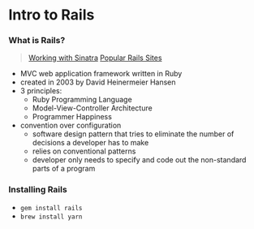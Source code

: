 # Intro to Rails


### What is Rails?
  > [Working with Sinatra](https://www.youtube.com/watch?v=9ML8PrP3A8E)
  > [Popular Rails Sites](https://skillcrush.com/2015/02/02/37-rails-sites/)
  
  * MVC web application framework written in Ruby
  * created in 2003 by David Heinermeier Hansen
  * 3 principles:
      * Ruby Programming Language
      * Model-View-Controller Architecture
      * Programmer Happiness
  * convention over configuration
      * software design pattern that tries to eliminate the number of decisions a developer has to make
      * relies on conventional patterns
      * developer only needs to specify and code out the non-standard parts of a program
### Installing Rails
  * `gem install rails`
  * `brew install yarn`